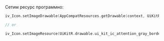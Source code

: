 Сетим ресурс программно:
```kotlin
iv_Icon.setImageDrawable(AppCompatResources.getDrawable(context, UiKitR.drawable.ic_card_88dp))

// or

iv_Icon.setImageResource(UiKitR.drawable.ui_kit_ic_attention_gray_bordered)
```
